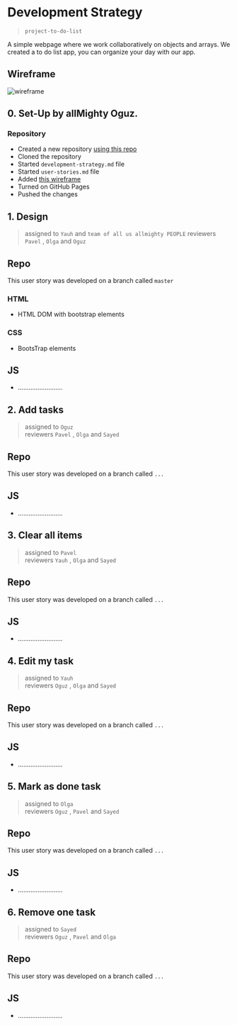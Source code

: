 # Development Strategy

> `project-to-do-list`

A simple webpage where we work collaboratively on objects and arrays. We created a to do list app, you can organize your day with our app.

## Wireframe

![wireframe](.\images...)

## 0. Set-Up by allMighty Oguz.

### Repository

- Created a new repository [using this repo](https://github.com/oguzkarademir/project-to-do-list)
- Cloned the repository
- Started `development-strategy.md` file
- Started `user-stories.md` file
- Added [this wireframe](https://jsbeginners.com/todo-list-javascript-project-v1/)
- Turned on GitHub Pages
- Pushed the changes

## 1. Design

> assigned to `Yauh` and `team of all us allmighty PEOPLE`
> reviewers `Pavel` , `Olga` and `Oguz`

## Repo

This user story was developed on a branch called `master`

### HTML

- HTML DOM with bootstrap elements

### CSS

- BootsTrap elements

## JS

- .........................

## 2. Add tasks

> assigned to `Oguz`  
> reviewers `Pavel` , `Olga` and `Sayed`

## Repo

This user story was developed on a branch called `...`

## JS

- .........................

## 3. Clear all items

> assigned to `Pavel`  
> reviewers `Yauh` , `Olga` and `Sayed`

## Repo

This user story was developed on a branch called `...`

## JS

- .........................

## 4. Edit my task

> assigned to `Yauh`  
> reviewers `Oguz` , `Olga` and `Sayed`

## Repo

This user story was developed on a branch called `...`

## JS

- .........................

## 5. Mark as done task

> assigned to `Olga`  
> reviewers `Oguz` , `Pavel` and `Sayed`

## Repo

This user story was developed on a branch called `...`

## JS

- .........................

## 6. Remove one task

> assigned to `Sayed`  
> reviewers `Oguz` , `Pavel` and `Olga`

## Repo

This user story was developed on a branch called `...`

## JS

- .........................
